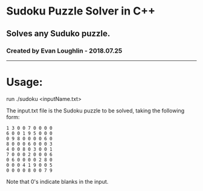 # Sudoku Puzzle Solver in C++
## Solves any Suduko puzzle.
### Created by Evan Loughlin - 2018.07.25
______________________________________

# Usage: 
run ./sudoku <inputName.txt>

The input.txt file is the Sudoku puzzle to be solved, taking the following form:

```
1 3 0 0 7 0 0 0 0
6 0 0 1 9 5 0 0 0
0 9 8 0 0 0 0 6 0
8 0 0 0 6 0 0 0 3
4 0 0 8 0 3 0 0 1
7 0 0 0 2 0 0 0 6
0 6 0 0 0 0 2 8 0
0 0 0 4 1 9 0 0 5
0 0 0 0 8 0 0 7 9
```

Note that 0's indicate blanks in the input.